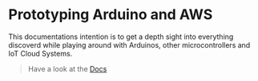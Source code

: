 # Prototyping Arduino and AWS
This documentations intention is to get a depth sight into everything discoverd while playing around with Arduinos, other microcontrollers and IoT Cloud Systems.

> Have a look at the [Docs](https://ece-iot.github.io/Prototyping/)